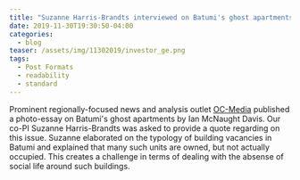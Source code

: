 ```yaml
---
title: "Suzanne Harris-Brandts interviewed on Batumi's ghost apartments"
date: 2019-11-30T19:30:50-04:00
categories:
  - blog
teaser: /assets/img/11302019/investor_ge.png
tags:
  - Post Formats
  - readability
  - standard
---
```


Prominent regionally-focused news and analysis outlet [OC-Media](https://oc-media.org/in-pictures-ghost-apartments-and-hyperbuilding-in-batumi/) published a photo-essay on Batumi's ghost apartments by Ian McNaught Davis. Our co-PI Suzanne Harris-Brandts was asked to provide a quote regarding on this issue. Suzanne elaborated on the typology of building vacancies in Batumi and explained that many such units are owned, but not actually occupied. This creates a challenge in terms of dealing with the absense of social life around such buildings.